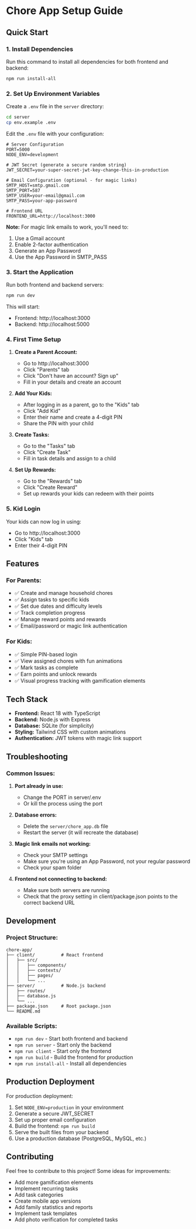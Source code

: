 # Chore App Setup Guide

## Quick Start

### 1. Install Dependencies

Run this command to install all dependencies for both frontend and backend:

```bash
npm run install-all
```

### 2. Set Up Environment Variables

Create a `.env` file in the `server` directory:

```bash
cd server
cp env.example .env
```

Edit the `.env` file with your configuration:

```env
# Server Configuration
PORT=5000
NODE_ENV=development

# JWT Secret (generate a secure random string)
JWT_SECRET=your-super-secret-jwt-key-change-this-in-production

# Email Configuration (optional - for magic links)
SMTP_HOST=smtp.gmail.com
SMTP_PORT=587
SMTP_USER=your-email@gmail.com
SMTP_PASS=your-app-password

# Frontend URL
FRONTEND_URL=http://localhost:3000
```

**Note:** For magic link emails to work, you'll need to:
1. Use a Gmail account
2. Enable 2-factor authentication
3. Generate an App Password
4. Use the App Password in SMTP_PASS

### 3. Start the Application

Run both frontend and backend servers:

```bash
npm run dev
```

This will start:
- Frontend: http://localhost:3000
- Backend: http://localhost:5000

### 4. First Time Setup

1. **Create a Parent Account:**
   - Go to http://localhost:3000
   - Click "Parents" tab
   - Click "Don't have an account? Sign up"
   - Fill in your details and create an account

2. **Add Your Kids:**
   - After logging in as a parent, go to the "Kids" tab
   - Click "Add Kid"
   - Enter their name and create a 4-digit PIN
   - Share the PIN with your child

3. **Create Tasks:**
   - Go to the "Tasks" tab
   - Click "Create Task"
   - Fill in task details and assign to a child

4. **Set Up Rewards:**
   - Go to the "Rewards" tab
   - Click "Create Reward"
   - Set up rewards your kids can redeem with their points

### 5. Kid Login

Your kids can now log in using:
- Go to http://localhost:3000
- Click "Kids" tab
- Enter their 4-digit PIN

## Features

### For Parents:
- ✅ Create and manage household chores
- ✅ Assign tasks to specific kids
- ✅ Set due dates and difficulty levels
- ✅ Track completion progress
- ✅ Manage reward points and rewards
- ✅ Email/password or magic link authentication

### For Kids:
- ✅ Simple PIN-based login
- ✅ View assigned chores with fun animations
- ✅ Mark tasks as complete
- ✅ Earn points and unlock rewards
- ✅ Visual progress tracking with gamification elements

## Tech Stack

- **Frontend:** React 18 with TypeScript
- **Backend:** Node.js with Express
- **Database:** SQLite (for simplicity)
- **Styling:** Tailwind CSS with custom animations
- **Authentication:** JWT tokens with magic link support

## Troubleshooting

### Common Issues:

1. **Port already in use:**
   - Change the PORT in server/.env
   - Or kill the process using the port

2. **Database errors:**
   - Delete the `server/chore_app.db` file
   - Restart the server (it will recreate the database)

3. **Magic link emails not working:**
   - Check your SMTP settings
   - Make sure you're using an App Password, not your regular password
   - Check your spam folder

4. **Frontend not connecting to backend:**
   - Make sure both servers are running
   - Check that the proxy setting in client/package.json points to the correct backend URL

## Development

### Project Structure:
```
chore-app/
├── client/          # React frontend
│   ├── src/
│   │   ├── components/
│   │   ├── contexts/
│   │   ├── pages/
│   │   └── ...
├── server/          # Node.js backend
│   ├── routes/
│   ├── database.js
│   └── ...
├── package.json     # Root package.json
└── README.md
```

### Available Scripts:
- `npm run dev` - Start both frontend and backend
- `npm run server` - Start only the backend
- `npm run client` - Start only the frontend
- `npm run build` - Build the frontend for production
- `npm run install-all` - Install all dependencies

## Production Deployment

For production deployment:

1. Set `NODE_ENV=production` in your environment
2. Generate a secure JWT_SECRET
3. Set up proper email configuration
4. Build the frontend: `npm run build`
5. Serve the built files from your backend
6. Use a production database (PostgreSQL, MySQL, etc.)

## Contributing

Feel free to contribute to this project! Some ideas for improvements:

- Add more gamification elements
- Implement recurring tasks
- Add task categories
- Create mobile app versions
- Add family statistics and reports
- Implement task templates
- Add photo verification for completed tasks 